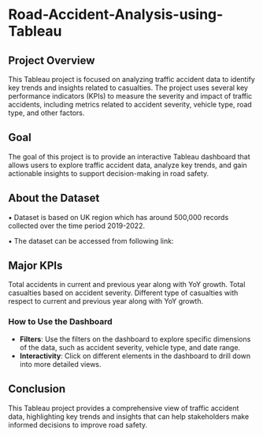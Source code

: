 # Road-Accident-Analysis-using-Tableau

## Project Overview

This Tableau project is focused on analyzing traffic accident data to identify key trends and insights related to casualties. The project uses several key performance indicators (KPIs) to measure the severity and impact of traffic accidents, including metrics related to accident severity, vehicle type, road type, and other factors.

## Goal

The goal of this project is to provide an interactive Tableau dashboard that allows users to explore traffic accident data, analyze key trends, and gain actionable insights to support decision-making in road safety.

## About the Dataset

▪ Dataset is based on UK region which has around 500,000 records collected over the time period 2019-2022.

▪ The dataset can be accessed from following link:

## Major KPIs

Total accidents in current and previous year along with YoY growth. Total casualties based on accident severity. Different type of casualties with respect to current and previous year along with YoY growth.

### How to Use the Dashboard
- **Filters**: Use the filters on the dashboard to explore specific dimensions of the data, such as accident severity, vehicle type, and date range.
- **Interactivity**: Click on different elements in the dashboard to drill down into more detailed views.

## Conclusion

This Tableau project provides a comprehensive view of traffic accident data, highlighting key trends and insights that can help stakeholders make informed decisions to improve road safety.


